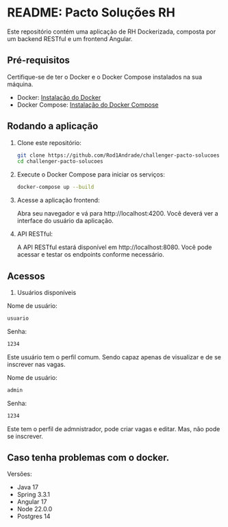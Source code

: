 # README: Pacto Soluções RH

Este repositório contém uma aplicação de RH Dockerizada, composta por um backend RESTful e um frontend Angular.

## Pré-requisitos

Certifique-se de ter o Docker e o Docker Compose instalados na sua máquina.

- Docker: [Instalação do Docker](https://docs.docker.com/get-docker/)
- Docker Compose: [Instalação do Docker Compose](https://docs.docker.com/compose/install/)

## Rodando a aplicação

1. Clone este repositório:

   ```bash
   git clone https://github.com/Rod1Andrade/challenger-pacto-solucoes
   cd challenger-pacto-solucoes
    ```

2. Execute o Docker Compose para iniciar os serviços:

   ```bash
   docker-compose up --build
    ```
3. Acesse a aplicação frontend:

    Abra seu navegador e vá para http://localhost:4200. Você deverá ver a interface do usuário da aplicação.

4. API RESTful:

    A API RESTful estará disponível em http://localhost:8080. Você pode acessar e testar os endpoints conforme necessário.

## Acessos

1. Usuários disponíveis

Nome de usuário:
```bash
usuario
```
Senha:
```bash
1234
```

Este usuário tem o perfil comum. Sendo capaz apenas de visualizar e de se inscrever nas vagas.

Nome de usuário:
```bash
admin
```
Senha:
```bash
1234
```

Este tem o perfil de admnistrador, pode criar vagas e editar. Mas, não pode se inscrever.

## Caso tenha problemas com o docker.

Versões:

- Java 17
- Spring 3.3.1
- Angular 17
- Node 22.0.0
- Postgres 14
